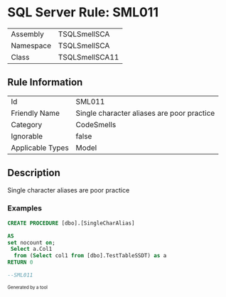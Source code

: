 ﻿# SQL Server Rule: SML011
  
|    |    |
|----|----|
| Assembly | TSQLSmellSCA |
| Namespace | TSQLSmellSCA |
| Class | TSQLSmellSCA11 |
  
## Rule Information
  
|    |    |
|----|----|
| Id | SML011 |
| Friendly Name | Single character aliases are poor practice |
| Category | CodeSmells |
| Ignorable | false |
| Applicable Types | Model  |
  
## Description
  
Single character aliases are poor practice
  
### Examples
  
```sql
CREATE PROCEDURE [dbo].[SingleCharAlias]

AS
set nocount on;
 Select a.Col1
  from (Select col1 from [dbo].TestTableSSDT) as a
RETURN 0

--SML011

```
  
<sub><sup>Generated by a tool</sup></sub>
